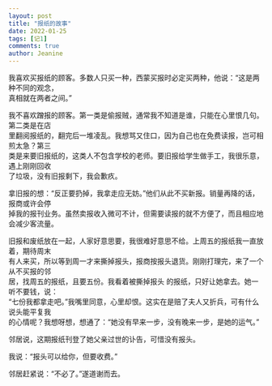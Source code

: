 ```yaml
---
layout: post
title: "报纸的故事"
date: 2022-01-25
tags: [记1]
comments: true
author: Jeanine 
---
```

我喜欢买报纸的顾客。多数人只买一种，西蒙买报时必定买两种，他说：“这是两种不同的观念，  
真相就在两者之间。”   

我不喜欢蹭报的顾客。第一类是偷报贼，通常我不知道是谁，只能在心里恨几句。第二类是在店  
里翻阅报纸的，翻完后一堆凌乱。我想骂又住口，因为自己也在免费读报，岂可相煎太急？第三  
类是来要旧报纸的，这类人不包含学校的老师。要旧报给学生做手工，我很乐意，遇上刚刚回收  
了垃圾，没有旧报剩下，我会歉疚。  

拿旧报的想：“反正要扔掉，我拿走应无妨。”他们从此不买新报。销量再降的话，报商或许会停  
掉我的报刊业务。虽然卖报收入微可不计，但需要读报的就不方便了，而且相应地会减少客流量。  

旧报和废纸放在一起，人家好意思要，我很难好意思不给。上周五的报纸我一直放着，期待周末  
有人来买，所以等到周一才来撕掉报头，报商按报头退货。刚刚打理完，来了一个从不买报的邻  
居，找周五的报纸，且要五份。我看着被撕掉报头 的报纸，只好让她拿去。她一听不要钱，说：  
“七份我都拿走吧。”我嘴里同意，心里却恨。这实在是赔了夫人又折兵，可有什么说头能平复我  
的心情呢？我想呀想，想通了：“她没有早来一步，没有晚来一步，是她的运气。”  

邻居说，这期报纸刊登了她父亲过世的讣告，可惜没有报头。

我说：“报头可以给你，但要收费。”  

邻居赶紧说：“不必了。”遂道谢而去。
